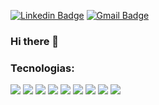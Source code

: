 [![Linkedin Badge](https://img.shields.io/badge/-LinkedIn-blue?style=flat&logo=Linkedin&logoColor=white)](https://www.linkedin.com/in/luizgonzagabn/)
[![Gmail Badge](https://img.shields.io/badge/-Gmail-c14438?style=flat&logo=Gmail&logoColor=white)](mailto:luizgonzagabn@gmail.com)

### Hi there 👋

### Tecnologias:
<img src="https://img.shields.io/badge/Dart-0175C2?style=flat&logo=dart&logoColor=white" /> <img src="https://img.shields.io/badge/Flutter-02569B?style=flat&logo=flutter&logoColor=white" /> <img src="https://img.shields.io/badge/Swift-FA7343?style=flat&logo=swift&logoColor=white" /> <img src="https://img.shields.io/badge/Kotlin-0095D5?style=flat&logo=kotlin&logoColor=white" /> <img src="https://img.shields.io/badge/C-00599C?style=flat&logo=c&logoColor=white" /> <img src="https://img.shields.io/badge/C%2B%2B-00599C?style=flat&logo=c%2B%2B&logoColor=white" /> <img src = "https://img.shields.io/badge/Rust-000000?style=flat&logo=rust&logoColor=white" /> <img src="https://img.shields.io/badge/MySQL-00000F?style=flat&logo=mysql&logoColor=white" /> <img src="https://img.shields.io/badge/firebase-ffca28?style=flat&logo=firebase&logoColor=black" />
